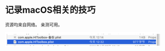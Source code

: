 # 记录macOS相关的技巧
资源均来自网络。
亲测可用。



![Aaron Swartz](https://raw.githubusercontent.com/tranjazz/photo/main/截屏2021-01-31%2015.32.17.png)
